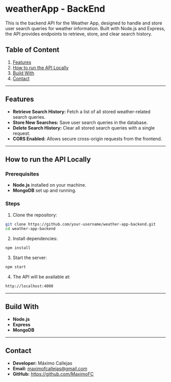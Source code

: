 # weatherApp - BackEnd

This is the backend API for the Weather App, designed to handle and store user search queries for weather information. Built with Node.js and Express, the API provides endpoints to retrieve, store, and clear search history.

## Table of Content
1. [Features](#features)
2. [How to run the API Locally](#How-to-run-the-API-Locally)
3. [Build With](#build-with)
4. [Contact](#contact)

---

## Features
- **Retrieve Search History:** Fetch a list of all stored weather-related search queries.
- **Store New Searches:** Save user search queries in the database.
- **Delete Search History:** Clear all stored search queries with a single request.
- **CORS Enabled:** Allows secure cross-origin requests from the frontend.

---

## How to run the API Locally

### Prerequisites
- **Node.js** installed on your machine.
- **MongoDB** set up and running.

### Steps
1. Clone the repository:

```bash
git clone https://github.com/your-username/weather-app-backend.git
cd weather-app-backend
```

2. Install dependencies:

```bash
npm install
```

3. Start the server:

```bash
npm start
```

4. The API will be available at:

```bash
http://localhost:4000
```

---

## Build With
- **Node.js**
- **Express**
- **MongoDB**

---

## Contact

- **Developer:** Máximo Callejas
- **Email:** maximofcallejas@gmail.com
- **GitHub:** https://github.com/MaximoFC